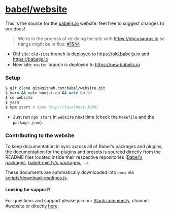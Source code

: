 # [babel/website](https://babeljs.io)

This is the source for the [babeljs.io](https://babeljs.io) website: feel free to suggest changes to our docs!

> We're in the process of re-doing the site with https://docusaurus.io so things might be in flux: [#1544](https://github.com/babel/website/issues/1544)

- Old site: `old-site` branch is deployed to https://old.babeljs.io and https://babeljs.io
- New site: `master` branch is deployed to https://new.babeljs.io

### Setup

```bash
$ git clone git@github.com:babel/website.git
$ yarn && make bootstrap && make build
$ cd website
$ yarn 
$ npm start # Open http://localhost:3000/
```

* Just run `npm start` in `website` next time (check the `Makefile` and the `package.json`).

### Contributing to the website

To keep documentation in sync across all of Babel's packages and plugins, the documentation for the plugins and presets is sourced directly from the README files located inside their respective repositories ([Babel's packages](https://github.com/babel/babel/tree/master/packages), [babel-minify's packages](https://github.com/babel/minify/tree/master/packages), ...).

These documents are automatically downloaded into `docs` via [scripts/download-readmes.js](/scripts/download-readmes.js).

#### Looking for support?

For questions and support please join our [Slack community](https://slack.babeljs.io/), channel #website or directly [here](https://babeljs.slack.com/messages/website/).

